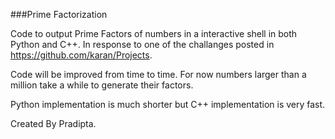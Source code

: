 ###Prime Factorization

Code to output Prime Factors of numbers in a interactive shell in both Python and C++. In response to one of the challanges posted in https://github.com/karan/Projects.

Code will be improved from time to time. For now numbers larger than a million take a while to generate their factors.

Python implementation is much shorter but C++ implementation is very fast.

Created By Pradipta.